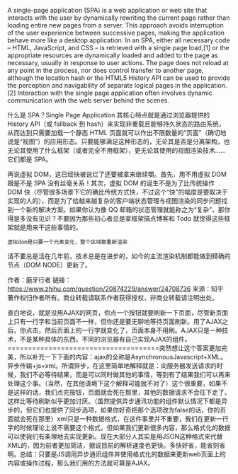 A single-page application (SPA) is a web application or web site that interacts with the user by dynamically rewriting the current page rather than loading entire new pages from a server. This approach avoids interruption of the user experience between successive pages, making the application behave more like a desktop application. In an SPA, either all necessary code – HTML, JavaScript, and CSS – is retrieved with a single page load,[1] or the appropriate resources are dynamically loaded and added to the page as necessary, usually in response to user actions. The page does not reload at any point in the process, nor does control transfer to another page, although the location hash or the HTML5 History API can be used to provide the perception and navigability of separate logical pages in the application.[2] Interaction with the single page application often involves dynamic communication with the web server behind the scenes. 

什么是 SPA？Single Page Application 其核心特点就是通过浏览器提供的 History API（或 fallback 到 hash）来实现非重载且能够持久状态的路由系统，从而达到只需要加载一个静态 HTML 页面就可以作出不限数量的“页面”（确切地说是“视图”）的应用形态。只要能够满足这种形态的，无论其是否是分离架构，也无论其使用了什么框架（或者完全不用框架），更无论其使用的视图渲染技术……它们都是 SPA。

再说虚拟 DOM，这已经快被说烂了还要被拿来继续嚼。首先，用不用虚拟 DOM 跟是不是 SPA 没有丝毫关系！其次，虚拟 DOM 的诞生不是为了比传统操作 DOM 快（尽管很多场景下它的确比传统方式快，不过这个“快”的幅度是要取决于实现的人的），而是为了给越来越复杂的客户端状态管理与视图渲染的同步问题找到一个新的解决方案。如果你认为像 QQ 邮箱的状态管理就能称之为“复杂”，那你得是多没有见识？不要因为那些初心者总是拿框架搞点博客和 Todo 就觉得这些框架就是用来干这些事情的。

    虚拟dom是只要一个元素变化，整个区域都重新渲染 

请不要总是活在几年前，技术总是在进步的，如今的主流渲染机制都能做到精确的节点（DOM NODE）更新了。

作者：磨牙行者
链接：https://www.zhihu.com/question/20874229/answer/24708736
来源：知乎
著作权归作者所有。商业转载请联系作者获得授权，非商业转载请注明出处。

直白地说，就是没用AJAX的网页，你点一个按钮就要刷新一下页面，尽管新页面上只有一行字和当前页面不一样，但你还是要无聊地等待页面刷新。用了AJAX之后，你点击，然后页面上的一行字就变化了，页面本身不用刷。AJAX只是一种技术，不是某种具体的东西。不同的浏览器有自己实现AJAX的组件。=====================================突然想让这个答案更加完美，所以补充一下下面的内容：ajax的全称是AsynchronousJavascript+XML。异步传输+js+xml。所谓异步，在这里简单地解释就是：向服务器发送请求的时候，我们不必等待结果，而是可以同时做其他的事情，等到有了结果我们可以再来处理这个事。（当然，在其他语境下这个解释可能就不对了）这个很重要，如果不是这样的话，我们点完按钮，页面就会死在那里，其他的数据请求不会往下走了。这样比等待刷新似乎更加讨厌。（虽然提供异步通讯功能的组件默认情况下都是异步的，但它们也提供了同步选项，如果你好奇把那个选项改为false的话，你的页面就会死在那里）xml只是一种数据格式，在这件事里并不重要，我们在更新一行字的时候理论上说不需要这个格式，但如果我们更新很多内容，那么格式化的数据可以使我们有条理地去实现更新。现在大部分人其实是用JSON这种格式来代替XML的，因为前者更加简洁，据说目前的解析速度也更快。多快好省，能省则省啊。总结：只要是JS调用异步通讯组件并使用格式化的数据来更新web页面上的内容或操作过程，那么我们用的方法就可算是AJAX。
